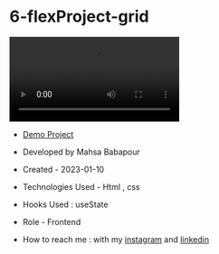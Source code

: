 # 6-flexProject-grid

![view](https://user-images.githubusercontent.com/120960956/211679919-f689e268-734a-4225-aa4d-45f0c0286cf3.mp4)

- [Demo Project]( https://mahsabbpour.github.io/6-flexProject-grid/)

- Developed by Mahsa Babapour

- Created - 2023-01-10

- Technologies Used - Html , css 

- Hooks Used : useState 

- Role - Frontend

- How to reach me : with my [instagram](https://www.instagram.com/mahsabbpour.web) and [linkedin](https://www.linkedin.com/in/mahsabbpour)

